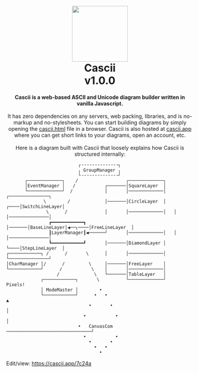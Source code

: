 <h1 align="center">
<br>
<img src="https://i.postimg.cc/FzK68HLQ/cascii-logo.png" width="150">
<br>
Cascii
<br>
v1.0.0
<br>
</h1>
<p align="center">
<b>Cascii is a web-based ASCII and Unicode diagram builder written in vanilla Javascript.</b>
<br><br>
It has zero dependencies on any servers, web packing, libraries, and is no-markup and no-stylesheets. You can start building diagrams by simply opening the <a href="https://github.com/casparwylie/cascii-core/blob/main/cascii.html">cascii.html</a> file in a browser. Cascii is also hosted at <a href="https://cascii.app">cascii.app</a> where you can get short links to your diagrams, open an account, etc. 
<br><br>
Here is a diagram built with Cascii that loosely explains how Cascii is structured internally:
</p>

```
                           ┌╶╶╶╶╶╶╶╶╶╶╶╶╶╶┐                                          
                           ╷ GroupManager ╷                                          
                           └╶╶╶╶╶╶╶╶╶╶╶╶╶╶┘                                          
       ┌─────────────┐    /                  ┌─────────────┐                         
       │EventManager │   /           ┌───────│SquareLayer  │                         
       └─────────────┘  /            │       │─────────────│        ┌───────────────┐
              \        /             │───────│CircleLayer  │   ┌────│SwitchLineLayer│
               \      /              │       │─────────────│   │    │───────────────│
                ┏━━━━━━━━━━━━┓       │───────│BaseLineLayer│◀──┐────│FreeLineLayer  │
                ┃LayerManager┃◀──────┘       │─────────────│   │    │───────────────│
                ┗━━━━━━━━━━━━┛       │───────│DiamondLayer │   └────│StepLineLayer  │
┌────────────┐ /      /       \      │       │─────────────│        └───────────────┘
│CharManager │/      /         \     │───────│FreeLayer    │                         
└────────────┘      /           \    │       │─────────────│                         
                   /             \   └───────│TableLayer   │                         
             ┌────────────┐       \          └─────────────┘            Pixels!      
             │ ModeMaster │        •                                                 
             └────────────┘      •   •                                     ▲         
                               •       •                                   │         
                             •           •                                 │         
                           •   CanvasCom   ────────────────────────────────┘         
                             •           •                                           
                               •       •                                             
                                 •   •                                               
                                   •                                                                                                                 
```
Edit/view: https://cascii.app/7c24a  

